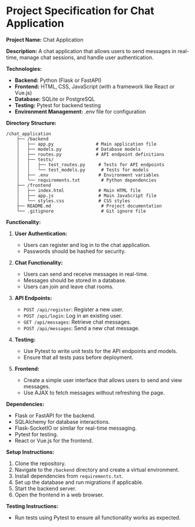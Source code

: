 # Project Specification for Chat Application

**Project Name:** Chat Application

**Description:** A chat application that allows users to send messages in real-time, manage chat sessions, and handle user authentication.

**Technologies:**
- **Backend:** Python (Flask or FastAPI)
- **Frontend:** HTML, CSS, JavaScript (with a framework like React or Vue.js)
- **Database:** SQLite or PostgreSQL
- **Testing:** Pytest for backend testing
- **Environment Management:** .env file for configuration

**Directory Structure:**
```
/chat_application
    ├── /backend
    │   ├── app.py                # Main application file
    │   ├── models.py             # Database models
    │   ├── routes.py             # API endpoint definitions
    │   ├── tests/
    │   │   ├── test_routes.py     # Tests for API endpoints
    │   │   └── test_models.py      # Tests for models
    │   ├── .env                   # Environment variables
    │   └── requirements.txt        # Python dependencies
    ├── /frontend
    │   ├── index.html             # Main HTML file
    │   ├── app.js                 # Main JavaScript file
    │   └── styles.css             # CSS styles
    ├── README.md                   # Project documentation
    └── .gitignore                  # Git ignore file
```

**Functionality:**
1. **User Authentication:**
   - Users can register and log in to the chat application.
   - Passwords should be hashed for security.

2. **Chat Functionality:**
   - Users can send and receive messages in real-time.
   - Messages should be stored in a database.
   - Users can join and leave chat rooms.

3. **API Endpoints:**
   - `POST /api/register`: Register a new user.
   - `POST /api/login`: Log in an existing user.
   - `GET /api/messages`: Retrieve chat messages.
   - `POST /api/messages`: Send a new chat message.

4. **Testing:**
   - Use Pytest to write unit tests for the API endpoints and models.
   - Ensure that all tests pass before deployment.

5. **Frontend:**
   - Create a simple user interface that allows users to send and view messages.
   - Use AJAX to fetch messages without refreshing the page.

**Dependencies:**
- Flask or FastAPI for the backend.
- SQLAlchemy for database interactions.
- Flask-SocketIO or similar for real-time messaging.
- Pytest for testing.
- React or Vue.js for the frontend.

**Setup Instructions:**
1. Clone the repository.
2. Navigate to the `/backend` directory and create a virtual environment.
3. Install dependencies from `requirements.txt`.
4. Set up the database and run migrations if applicable.
5. Start the backend server.
6. Open the frontend in a web browser.

**Testing Instructions:**
- Run tests using Pytest to ensure all functionality works as expected.
